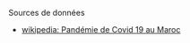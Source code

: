 Sources de données

- [wikipedia: Pandémie de Covid 19 au Maroc](https://fr.wikipedia.org/wiki/Pand%C3%A9mie_de_Covid-19_au_Maroc#D%C3%A9veloppement_du_virus)
